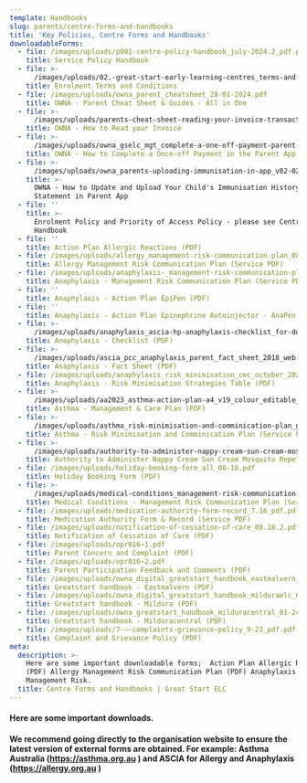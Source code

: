 ```yaml
---
template: Handbooks
slug: parents/centre-forms-and-handbooks
title: 'Key Policies, Centre Forms and Handbooks'
downloadableForms:
  - file: /images/uploads/p001-centre-policy-handbook_july-2024.2_pdf.pdf
    title: Service Policy Handbook
  - file: >-
      /images/uploads/02.-great-start-early-learning-centres_terms-and-conditions_ow_8-11-23_pdf.pdf
    title: Enrolment Terms and Conditions
  - file: /images/uploads/owna_parent_cheatsheet_28-01-2024.pdf
    title: OWNA - Parent Cheat Sheet & Guides - All in One
  - file: >-
      /images/uploads/parents-cheat-sheet-reading-your-invoice-transactional-1-.pdf
    title: OWNA - How to Read your Invoice
  - file: >-
      /images/uploads/owna_gselc_mgt_complete-a-one-off-payment-parent-app-_v-31-01-2024_pdf.pdf
    title: OWNA - How to Complete a Once-off Payment in the Parent App
  - file: >-
      /images/uploads/owna_parents-uploading-immunisation-in-app_v02-02-2024_pdf.pdf
    title: >-
      OWNA - How to Update and Upload Your Child's Immunisation History
      Statement in Parent App
  - file: ''
    title: >-
      Enrolment Policy and Priority of Access Policy - please see Centre Policy
      Handbook
  - file: ''
    title: Action Plan Allergic Reactions (PDF)
  - file: /images/uploads/allergy_management-risk-communication-plan_08.18.pdf
    title: Allergy Management Risk Communication Plan (Service PDF)
  - file: /images/uploads/anaphylaxis-_management-risk-communication-plan_08.18.pdf
    title: Anaphylaxis - Management Risk Communication Plan (Service PDF)
  - file: ''
    title: Anaphylaxis - Action Plan EpiPen (PDF)
  - file: ''
    title: Anaphylaxis - Action Plan Epinephrine Autoinjector - AnaPen (PDF)
  - file: >-
      /images/uploads/anaphylaxis_ascia-hp-anaphylaxis-checklist_for-doctor_0818.pdf
    title: Anaphylaxis - Checklist (PDF)
  - file: >-
      /images/uploads/ascia_pcc_anaphylaxis_parent_fact_sheet_2018_web-printed-05-2022.pdf
    title: Anaphylaxis - Fact Sheet (PDF)
  - file: /images/uploads/anaphylaxis_risk_minimisation_cec_october_2021.pdf
    title: Anaphylaxis - Risk Minimisation Strategies Table (PDF)
  - file: >-
      /images/uploads/aa2023_asthma-action-plan-a4_v19_colour_editable_10-2023.pdf
    title: Asthma - Management & Care Plan (PDF)
  - file: >-
      /images/uploads/asthma_risk-minimisation-and-comminication-plan_gselc_8.18.pdf
    title: Asthma - Risk Minimisation and Comminication Plan (Service PDF)
  - file: >-
      /images/uploads/authority-to-administer-nappy-cream-sun-cream-mosquito-repellent-medication-form-_11.16.3.pdf
    title: Authority to Administer Nappy Cream Sun Cream Mosquito Repellent (PDF)
  - file: /images/uploads/holiday-booking-form_all_08-18.pdf
    title: Holiday Booking Form (PDF)
  - file: >-
      /images/uploads/medical-conditions_management-risk-communication-plan_08.18.pdf
    title: Medical Conditions - Management Risk Communication Plan (Service PDF)
  - file: /images/uploads/medication-authority-form-record_7.16_pdf.pdf
    title: Medication Authority Form & Record (Service PDF)
  - file: /images/uploads/notification-of-cessation-of-care_08.18.2.pdf
    title: Notification of Cessation of Care (PDF)
  - file: /images/uploads/opr016~1.pdf
    title: Parent Concern and Complaint (PDF)
  - file: /images/uploads/opr016~2.pdf
    title: Parent Participation Feedback and Comments (PDF)
  - file: /images/uploads/owna_digital_greatstart_handbook_eastmalvern_01-24.pdf
    title: Greatstart handbook - Eastmalvern (PDF)
  - file: /images/uploads/owna_digital_greatstart_handbook_milduraelc_01-24.pdf
    title: Greatstart handbook - Mildura (PDF)
  - file: /images/uploads/owna_greatstart_handbook_milduracentral_01-24.pdf
    title: Greatstart handbook - Milduracentral (PDF)
  - file: /images/uploads/7-–-complaints-grievance-policy_9-23_pdf.pdf
    title: Complaint and Grievance Policy (PDF)
meta:
  description: >-
    Here are some important downloadable forms;  Action Plan Allergic Reactions
    (PDF) Allergy Management Risk Communication Plan (PDF) Anaphylaxis -
    Management Risk. 
  title: Centre Forms and Handbooks | Great Start ELC
---
```

#### Here are some important downloads.

#### We recommend going directly to the organisation website to ensure the latest version of external forms are obtained. For example: Asthma Australia (https://asthma.org.au ) and  ASCIA for Allergy and Anaphylaxis (https://allergy.org.au )
